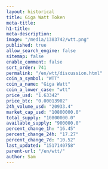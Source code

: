 ```yaml
---
layout: historical
title: Giga Watt Token
meta-title: 
h1-title: 
meta-description: 
image: "/media/1383742/wtt.png"
published: true
allow_search_engine: false
sitemap: false
enable_comment: false
sort_order: 741
permalink: "/en/wtt/discussion.html"
coin_a_symbol: "WTT"
coin_a_name: "Giga Watt"
coin_a_lower_case: "wtt"
price_usd: "1.63342"
price_btc: "0.00013902"
24h_volume_usd: "20933.4"
market_cap_usd: "10800000.0"
total_supply: "10800000.0"
available_supply: "900000.0"
percent_change_1h: "16.45"
percent_change_24h: "17.27"
percent_change_7d: "10.52"
last_updated: "1517140758"
parent-url: "/en/wtt/"
author: Sam
---
```



